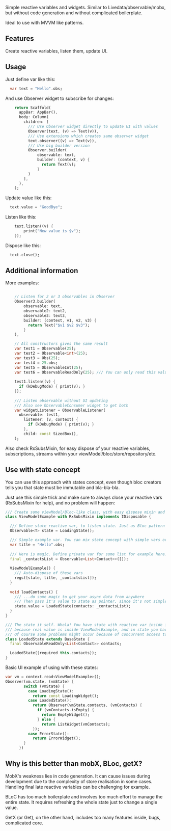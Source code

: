 Simple reactive variables and widgets.
Similar to Livedata/observable/mobx, but without code generation and without complicated boilerplate.

Ideal to use with MVVM like patterns.

## Features

Create reactive variables, listen them, update UI.

## Usage

Just define var like this:

```dart
  var text = "Hello".obs;
```

And use Observer widget to subscribe for changes:

```dart
    return Scaffold(
      appBar: AppBar(),
      body: Column(
        children: [
          /// Use Observer widget directly to update UI with values
          Observer(text, (v) => Text(v)),
          /// Use extensions which creates same observer widget
          text.observer((v) => Text(v)),
          /// Use big builder version
          Observer.builder(
              observable: text,
              builder: (context, v) {
                return Text(v);
              }
          )
        ],
      ),
    );
```

Update value like this:

```dart
  text.value = "GoodBye";
```

Listen like this:

```dart
    text.listen((v) {
        print("New value is $v");
    });
```

Dispose like this:

```dart
  text.close();
```

## Additional information

More examples:

```dart

    // Listen for 2 or 3 observables in Observer
    Observer3.builder(
        observable: text,
        observable2: text2,
        observable3: text3,
        builder: (context, v1, v2, v3) {
          return Text("$v1 $v2 $v3");
        }
    ),

    // All constructors gives the same result
    var test1 = Observable(25);
    var test2 = Observable<int>(25);
    var test3 = Obs(25);
    var test4 = 25.obs;
    var test5 = ObservableInt(25);
    var test6 = ObservableReadOnly(25); /// You can only read this value
    
    test1.listen((v) {
      if (kDebugMode) { print(v); }
    });
    
    /// Listen observable without UI updating
    /// Also see ObservableConsumer widget to get both
    var widgetListener = ObservableListener(
      observable: test1,
        listener: (v, context) {
          if (kDebugMode) { print(v); }
        },
        child: const SizedBox(),
    );
```
Also check RxSubsMixin, for easy dispose of your reactive variables, subscriptions, streams within your viewModel/bloc/store/repository/etc.

## Use with state concept

You can use this approach with states concept, even though bloc creators tells you that state must be immutable and bla-bla-bla.

Just use this simple trick and make sure to always close your reactive vars (RxSubsMixin for help), and no problem will happen:

```dart
/// Create some viewModel/Bloc-like class, with easy dispose mixin and disposable interface
class ViewModelExample with RxSubsMixin implements IDisposable {

  /// Define state reactive var, to listen state. Just as Bloc pattern do.
  Observable<T> state = LoadingState();

  /// Simple example var. You can mix state concept with simple vars or not, it's you to decide
  var title = "Hello".obs;
  
  /// Here is magic. Define private var for some list for example here. It will used in state.
  final _contactsList = Observable<List<Contact>>([]);
  
  ViewModelExample() {
    /// Auto-dispose of these vars
    regs([state, title, _contactsList]);
  }
  
  void loadContacts() {
    /// ...do some magic to get your async data from anywhere
    /// Then pass it's value to state as pointer, since it's not simple type.
    state.value = LoadedState(contacts: _contactsList);
  }
}

/// The state it self. Whola! You have state with reactive var inside it, but it will not lead to any leaks (probably?)
/// because real value is inside ViewModelExample, and in state you have only link to it.
/// Of course some problems might occur because of concurrent access to list, but it never happened in my practice.
class LoadedState extends BaseState {
  final ObservableReadOnly<List<Contact>> contacts;

  LoadedState({required this.contacts});
}

```

Basic UI example of using with these states:

```dart
var vm = context.read<ViewModelExample>();
Observer(vm.state, (vmState) {
        switch (vmState) {
          case LoadingState():
            return const LoadingWidget();
          case LoadedState():
            return Observer(vmState.contacts, (vmContacts) {
              if (vmContacts.isEmpty) {
                return EmptyWidget();
              } else {
                return ListWidget(vmContacts);
            });
          case ErrorState():
            return ErrorWidget();
        }
      })

```

## Why is this better than mobX, BLoc, getX?

MobX's weakness lies in code generation. It can cause issues during development due to the complexity of store realisation in some cases. 
Handling final late reactive variables can be challenging for example.

BLoC has too much boilerplate and involves too much effort to manage the entire state. 
It requires refreshing the whole state just to change a single value.

GetX (or Get), on the other hand, includes too many features inside, bugs, complicated core.
